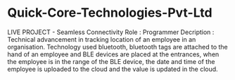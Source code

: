 # Quick-Core-Technologies-Pvt-Ltd
LIVE PROJECT - Seamless Connectivity
Role : Programmer
Decription : 
    Technical advancement in tracking location of an employee in an organisation. Technology used bluetooth, bluetooth tags are attached
    to the hand of an employee and BLE devices are placed at the entrances, when the employee is in the range of the BLE device, the date
    and time of the employee is uploaded to the cloud and the value is updated in the cloud.
